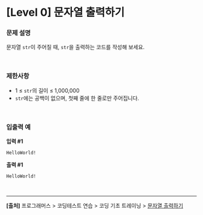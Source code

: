 # [Level 0] 문자열 출력하기

### 문제 설명
문자열 `str`이 주어질 때, `str`을 출력하는 코드를 작성해 보세요.

<br>

### 제한사항
* 1 ≤ `str`의 길이 ≤ 1,000,000
* `str`에는 공백이 없으며, 첫째 줄에 한 줄로만 주어집니다.

<br>

### 입출력 예
**입력 #1**
```
HelloWorld!
```

**출력 #1**
```
HelloWorld!
```

<br>

---
**[출처]** 프로그래머스 > 코딩테스트 연습 > 코딩 기초 트레이닝 > [문자열 출력하기](https://school.programmers.co.kr/learn/courses/30/lessons/181952)